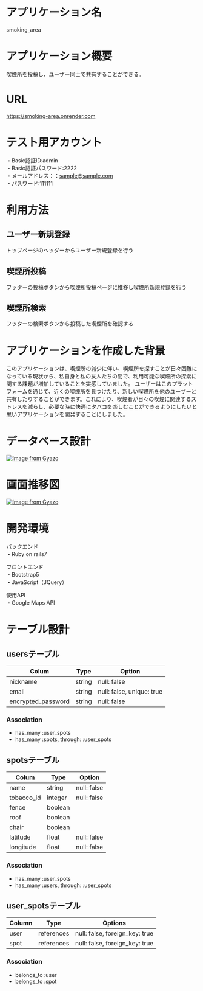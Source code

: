# アプリケーション名
smoking_area

# アプリケーション概要
喫煙所を投稿し、ユーザー同士で共有することができる。

# URL
https://smoking-area.onrender.com

# テスト用アカウント
・Basic認証ID:admin</br>
・Basic認証パスワード:2222</br>
・メールアドレス：：sample@sample.com</br>
・パスワード:111111

# 利用方法

## ユーザー新規登録
トップページのヘッダーからユーザー新規登録を行う

## 喫煙所投稿
フッターの投稿ボタンから喫煙所投稿ページに推移し喫煙所新規登録を行う

## 喫煙所検索
フッターの検索ボタンから投稿した喫煙所を確認する

# アプリケーションを作成した背景
このアプリケーションは、喫煙所の減少に伴い、喫煙所を探すことが日々困難になっている現状から、私自身と私の友人たちの間で、利用可能な喫煙所の探索に関する課題が増加していることを実感していました。
ユーザーはこのプラットフォームを通じて、近くの喫煙所を見つけたり、新しい喫煙所を他のユーザーと共有したりすることができます。これにより、喫煙者が日々の喫煙に関連するストレスを減らし、必要な時に快適にタバコを楽しむことができるようにしたいと思いアプリケーションを開発することにしました。

# データベース設計
[![Image from Gyazo](https://i.gyazo.com/dc0c8b040f9fb32840774a465acdb782.png)](https://gyazo.com/dc0c8b040f9fb32840774a465acdb782)

# 画面推移図
[![Image from Gyazo](https://i.gyazo.com/1b8409f95449b15ecc8980af7343cb00.png)](https://gyazo.com/1b8409f95449b15ecc8980af7343cb00)

# 開発環境
バックエンド<br>
・Ruby on rails7

フロントエンド<br>
・Bootstrap5<br>
・JavaScript（JQuery）

使用API<br>
・Google Maps API

# テーブル設計

## usersテーブル

| Colum              | Type   | Option                    |
| ------------------ | ------ | ------------------------- |
| nickname           | string | null: false               |
| email              | string | null: false, unique: true |
| encrypted_password | string | null: false               |

### Association

- has_many :user_spots
- has_many :spots, through: :user_spots

## spotsテーブル

| Colum      | Type    | Option      |
| ---------- | ------- | ----------- |
| name       | string  | null: false |
| tobacco_id | integer | null: false |
| fence      | boolean |             |
| roof       | boolean |             |
| chair      | boolean |             |
| latitude   | float   | null: false |
| longitude  | float   | null: false |

### Association

- has_many :user_spots
- has_many :users, through: :user_spots

## user_spotsテーブル

| Column | Type       | Options                        |
| ------ | ---------- | ------------------------------ |
| user   | references | null: false, foreign_key: true |
| spot   | references | null: false, foreign_key: true |

### Association

- belongs_to :user
- belongs_to :spot